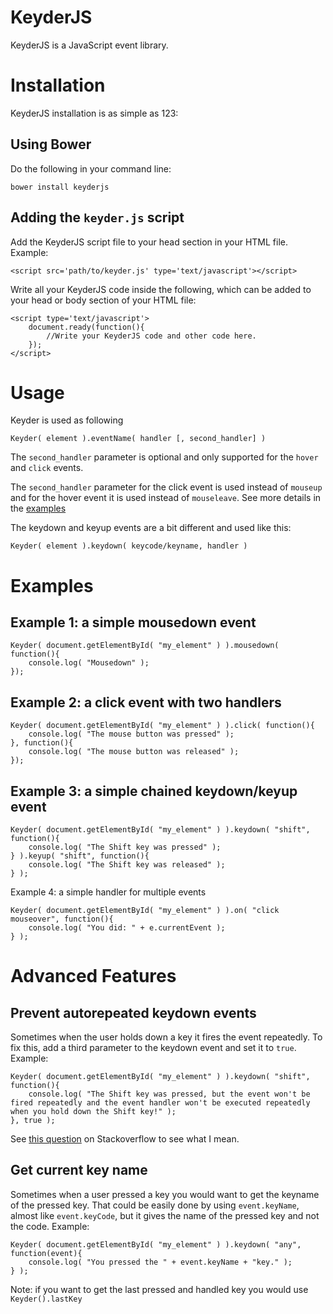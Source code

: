 KeyderJS
======

KeyderJS is a JavaScript event library.

Installation
====

KeyderJS installation is as simple as 123:

Using Bower
-----------

Do the following in your command line:

    bower install keyderjs

Adding the `keyder.js` script
-----------------------------

Add the KeyderJS script file to your head section in your HTML file. Example:

	<script src='path/to/keyder.js' type='text/javascript'></script>

Write all your KeyderJS code inside the following, which can be added to your head or body section of your HTML file:

	<script type='text/javascript'>
		document.ready(function(){
			//Write your KeyderJS code and other code here.
		});
	</script>

Usage
=====

Keyder is used as following

	Keyder( element ).eventName( handler [, second_handler] )

The `second_handler` parameter is optional and only supported for the `hover` and `click` events.

The `second_handler` parameter for the click event is used instead of `mouseup` and for the hover event it is used instead of `mouseleave`. See more details in the [examples](#examples) 

The keydown and keyup events are a bit different and used like this:

	Keyder( element ).keydown( keycode/keyname, handler )

Examples
========

Example 1: a simple mousedown event
--

	Keyder( document.getElementById( "my_element" ) ).mousedown( function(){
		console.log( "Mousedown" );
	});
	
Example 2: a click event with two handlers
--

	Keyder( document.getElementById( "my_element" ) ).click( function(){
		console.log( "The mouse button was pressed" );
	}, function(){
		console.log( "The mouse button was released" );
	});
	
Example 3: a simple chained keydown/keyup event
--

	Keyder( document.getElementById( "my_element" ) ).keydown( "shift", function(){
		console.log( "The Shift key was pressed" );
	} ).keyup( "shift", function(){
		console.log( "The Shift key was released" );
	} );

Example 4: a simple handler for multiple events

	Keyder( document.getElementById( "my_element" ) ).on( "click mouseover", function(){
		console.log( "You did: " + e.currentEvent );
	} );

Advanced Features
=====

Prevent autorepeated keydown events
---

Sometimes when the user holds down a key it fires the event repeatedly. To fix this, add a third parameter to the keydown event and set it to `true`. Example:

	Keyder( document.getElementById( "my_element" ) ).keydown( "shift", function(){
		console.log( "The Shift key was pressed, but the event won't be fired repeatedly and the event handler won't be executed repeatedly when you hold down the Shift key!" );
	}, true );

See [this question](http://stackoverflow.com/questions/7686197/how-can-i-avoid-autorepeated-keydown-events-in-javascript) on Stackoverflow to see what I mean.

Get current key name
---

Sometimes when a user pressed a key you would want to get the keyname of the pressed key. That could be easily done by using `event.keyName`, almost like `event.keyCode`, but it gives the name of the pressed key and not the code. Example:

	Keyder( document.getElementById( "my_element" ) ).keydown( "any", function(event){
		console.log( "You pressed the " + event.keyName + "key." );
	} );

Note: if you want to get the last pressed and handled key you would use `Keyder().lastKey`
